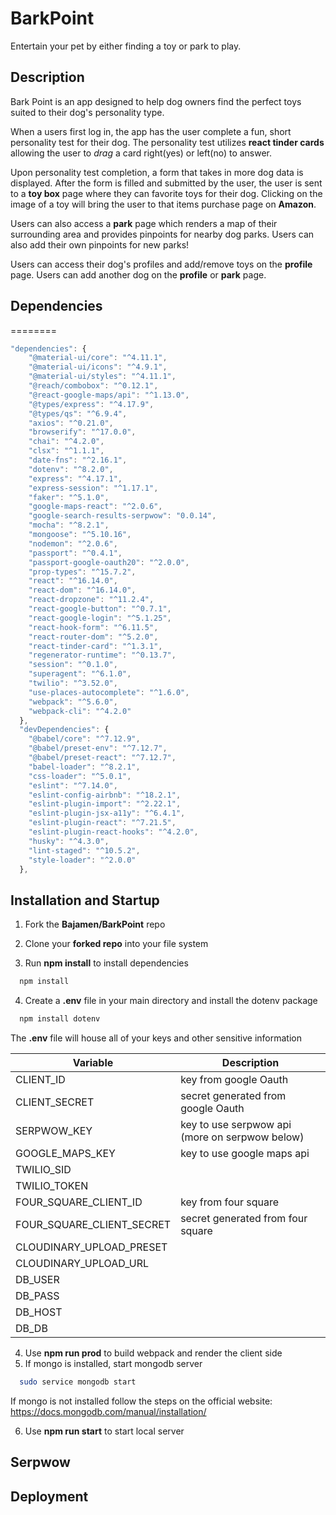 # BarkPoint
Entertain your pet by either finding a toy or park to play.

## Description
Bark Point is an app designed to help dog owners find the perfect toys suited to their dog's
personality type.

When a users first log in, the app has the user complete a fun, short personality test for their dog. The personality test utilizes **react tinder cards** allowing the user to _drag_ a card right(yes) or left(no) to answer.

Upon personality test completion, a form that takes in more dog data is displayed. After the form is filled and submitted by the user, the user is sent to a **toy box** page where they can favorite toys for their dog. Clicking on the image of a toy will bring the user to that items purchase page on **Amazon**.

Users can also access a **park** page which renders a map of their surrounding area and provides pinpoints for nearby dog parks. Users can also add their own pinpoints for new parks!

Users can access their dog's profiles and add/remove toys on the **profile** page. Users can add another dog on the **profile** or **park** page.

## Dependencies
========
```javascript
"dependencies": {
    "@material-ui/core": "^4.11.1",
    "@material-ui/icons": "^4.9.1",
    "@material-ui/styles": "^4.11.1",
    "@reach/combobox": "^0.12.1",
    "@react-google-maps/api": "^1.13.0",
    "@types/express": "^4.17.9",
    "@types/qs": "^6.9.4",
    "axios": "^0.21.0",
    "browserify": "^17.0.0",
    "chai": "^4.2.0",
    "clsx": "^1.1.1",
    "date-fns": "^2.16.1",
    "dotenv": "^8.2.0",
    "express": "^4.17.1",
    "express-session": "^1.17.1",
    "faker": "^5.1.0",
    "google-maps-react": "^2.0.6",
    "google-search-results-serpwow": "0.0.14",
    "mocha": "^8.2.1",
    "mongoose": "^5.10.16",
    "nodemon": "^2.0.6",
    "passport": "^0.4.1",
    "passport-google-oauth20": "^2.0.0",
    "prop-types": "^15.7.2",
    "react": "^16.14.0",
    "react-dom": "^16.14.0",
    "react-dropzone": "^11.2.4",
    "react-google-button": "^0.7.1",
    "react-google-login": "^5.1.25",
    "react-hook-form": "^6.11.5",
    "react-router-dom": "^5.2.0",
    "react-tinder-card": "^1.3.1",
    "regenerator-runtime": "^0.13.7",
    "session": "^0.1.0",
    "superagent": "^6.1.0",
    "twilio": "^3.52.0",
    "use-places-autocomplete": "^1.6.0",
    "webpack": "^5.6.0",
    "webpack-cli": "^4.2.0"
  },
  "devDependencies": {
    "@babel/core": "^7.12.9",
    "@babel/preset-env": "^7.12.7",
    "@babel/preset-react": "^7.12.7",
    "babel-loader": "^8.2.1",
    "css-loader": "^5.0.1",
    "eslint": "^7.14.0",
    "eslint-config-airbnb": "^18.2.1",
    "eslint-plugin-import": "^2.22.1",
    "eslint-plugin-jsx-a11y": "^6.4.1",
    "eslint-plugin-react": "^7.21.5",
    "eslint-plugin-react-hooks": "^4.2.0",
    "husky": "^4.3.0",
    "lint-staged": "^10.5.2",
    "style-loader": "^2.0.0"
  },
```
## Installation and Startup

1. Fork the **Bajamen/BarkPoint** repo

2. Clone your **forked repo** into your file system

3. Run **npm install** to install dependencies

```bash
  npm install
```

4. Create a **.env** file in your main directory and install the dotenv package

```bash
  npm install dotenv
```
The **.env** file will house all of your keys and other sensitive information

Variable | Description
--------------|--------------
CLIENT_ID | key from google Oauth
CLIENT_SECRET | secret generated from google Oauth
SERPWOW_KEY | key to use serpwow api (more on serpwow below)
GOOGLE_MAPS_KEY | key to use google maps api
TWILIO_SID |
TWILIO_TOKEN |
FOUR_SQUARE_CLIENT_ID | key from four square
FOUR_SQUARE_CLIENT_SECRET | secret generated from four square
CLOUDINARY_UPLOAD_PRESET |
CLOUDINARY_UPLOAD_URL |
DB_USER |
DB_PASS |
DB_HOST |
DB_DB |

4. Use **npm run prod** to build webpack and render the client side
5. If mongo is installed, start mongodb server

```bash
  sudo service mongodb start
```

  If mongo is not installed follow the steps on the official website:
  https://docs.mongodb.com/manual/installation/

6. Use **npm run start** to start local server

## Serpwow


## Deployment


```